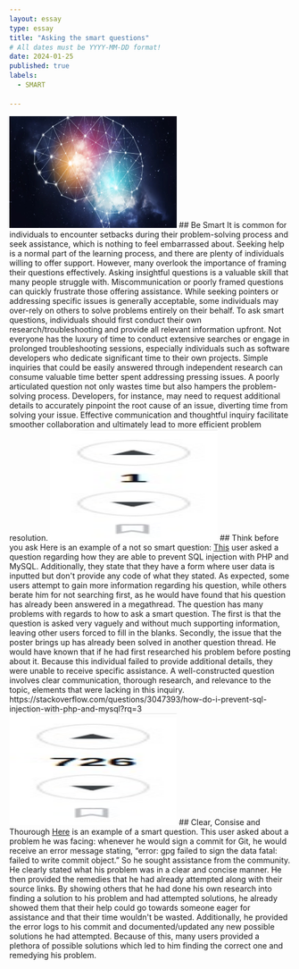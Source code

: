 ```yaml
---
layout: essay
type: essay
title: "Asking the smart questions"
# All dates must be YYYY-MM-DD format!
date: 2024-01-25
published: true
labels:
  - SMART

---
```

<img class="img-fluid" src="../img/smart-questions/smart1.jpg" width="300" height="200">
## Be Smart
It is common for individuals to encounter setbacks during their problem-solving process and seek assistance, which is nothing to feel embarrassed about. Seeking help is a normal part of the learning process, and there are plenty of individuals willing to offer support. However, many overlook the importance of framing their questions effectively. Asking insightful questions is a valuable skill that many people struggle with. Miscommunication or poorly framed questions can quickly frustrate those offering assistance. While seeking pointers or addressing specific issues is generally acceptable, some individuals may over-rely on others to solve problems entirely on their behalf. To ask smart questions, individuals should first conduct their own research/troubleshooting and provide all relevant information upfront. Not everyone has the luxury of time to conduct extensive searches or engage in prolonged troubleshooting sessions, especially individuals such as software developers who dedicate significant time to their own projects. Simple inquiries that could be easily answered through independent research can consume valuable time better spent addressing pressing issues. A poorly articulated question not only wastes time but also hampers the problem-solving process. Developers, for instance, may need to request additional details to accurately pinpoint the root cause of an issue, diverting time from solving your issue. Effective communication and thoughtful inquiry facilitate smoother collaboration and ultimately lead to more efficient problem resolution.

<img class="img-fluid" src="../img/smart-questions/smart3.jpg" width="300" height="200">
## Think before you ask
Here is an example of a not so smart question: <a href="https://stackoverflow.com/questions/3047393/how-do-i-prevent-sql-injection-with-php-and-mysql?rq=3">This</a> user asked a question regarding how they are able to prevent SQL injection with PHP and MySQL. Additionally, they state that they have a form where user data is inputted but don't provide any code of what they stated. As expected, some users attempt to gain more information regarding his question, while others berate him for not searching first, as he would have found that his question has already been answered in a megathread. The question has many problems with regards to how to ask a smart question. The first is that the question is asked very vaguely and without much supporting information, leaving other users forced to fill in the blanks. Secondly, the issue that the poster brings up has already been solved in another question thread. He would have known that if he had first researched his problem before posting about it. Because this individual failed to provide additional details, they were unable to receive specific assistance. A well-constructed question involves clear communication, thorough research, and relevance to the topic, elements that were lacking in this inquiry.    
https://stackoverflow.com/questions/3047393/how-do-i-prevent-sql-injection-with-php-and-mysql?rq=3

<img class="img-fluid" src="../img/smart-questions/smart2.jpg" width="300" height="200">
## Clear, Consise and Thourough
<a href="https://stackoverflow.com/questions/39494631/gpg-failed-to-sign-the-data-fatal-failed-to-write-commit-object-git-2-10-0/40066889#40066889">Here</a> is an example of a smart question. This user asked about a problem he was facing: whenever he would sign a commit for Git, he would receive an error message stating, “error: gpg failed to sign the data fatal: failed to write commit object.” So he sought assistance from the community. He clearly stated what his problem was in a clear and concise manner. He then provided the remedies that he had already attempted along with their source links. By showing others that he had done his own research into finding a solution to his problem and had attempted solutions, he already showed them that their help could go towards someone eager for assistance and that their time wouldn't be wasted. Additionally, he provided the error logs to his commit and documented/updated any new possible solutions he had attempted. Because of this, many users provided a plethora of possible solutions which led to him finding the correct one and remedying his problem.

